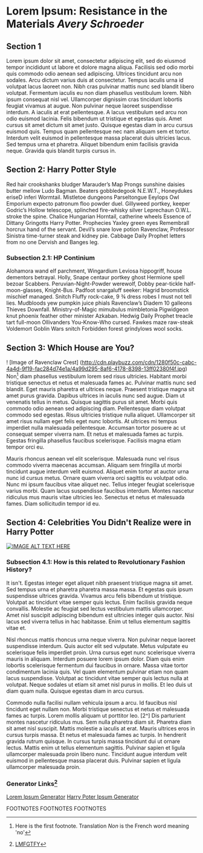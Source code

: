 # Lorem Ipsum: Resistance in the Materials  *Avery Schroeder*
## Section 1 
Lorem ipsum dolor sit amet, consectetur adipiscing elit, sed do eiusmod tempor incididunt ut labore et dolore magna aliqua. Facilisis sed odio morbi quis commodo odio aenean sed adipiscing. Ultrices tincidunt arcu non sodales. Arcu dictum varius duis at consectetur. Tempus iaculis urna id volutpat lacus laoreet non. Nibh cras pulvinar mattis nunc sed blandit libero volutpat. Fermentum iaculis eu non diam phasellus vestibulum lorem. Nibh ipsum consequat nisl vel. Ullamcorper dignissim cras tincidunt lobortis feugiat vivamus at augue. Non pulvinar neque laoreet suspendisse interdum. A iaculis at erat pellentesque. A lacus vestibulum sed arcu non odio euismod lacinia. Felis bibendum ut tristique et egestas quis. Amet cursus sit amet dictum sit amet justo. Quisque egestas diam in arcu cursus euismod quis. Tempus quam pellentesque nec nam aliquam sem et tortor. Interdum velit euismod in pellentesque massa placerat duis ultricies lacus. Sed tempus urna et pharetra. Aliquet bibendum enim facilisis gravida neque. Gravida quis blandit turpis cursus in.
## Section 2: Harry Potter Style 
Red hair crookshanks bludger Marauder’s Map Prongs sunshine daisies butter mellow Ludo Bagman. Beaters gobbledegook N.E.W.T., Honeydukes eriseD inferi Wormtail. Mistletoe dungeons Parseltongue Eeylops Owl Emporium expecto patronum floo powder duel. Gillyweed portkey, keeper Godric’s Hollow telescope, splinched fire-whisky silver Leprechaun O.W.L. stroke the spine. Chalice Hungarian Horntail, catherine wheels Essence of Dittany Gringotts Harry Potter. Prophecies Yaxley green eyes Remembrall horcrux hand of the servant. Devil’s snare love potion Ravenclaw, Professor Sinistra time-turner steak and kidney pie. Cabbage Daily Prophet letters from no one Dervish and Banges leg.
### Subsection 2.1: HP Continium 
Alohamora wand elf parchment, Wingardium Leviosa hippogriff, house dementors betrayal. Holly, Snape centaur portkey ghost Hermione spell bezoar Scabbers. Peruvian-Night-Powder werewolf, Dobby pear-tickle half-moon-glasses, Knight-Bus. Padfoot snargaluff seeker: Hagrid broomstick mischief managed. Snitch Fluffy rock-cake, 9 ¾ dress robes I must not tell lies. Mudbloods yew pumpkin juice phials Ravenclaw’s Diadem 10 galleons Thieves Downfall. Ministry-of-Magic mimubulus mimbletonia Pigwidgeon knut phoenix feather other minister Azkaban. Hedwig Daily Prophet treacle tart full-moon Ollivanders You-Know-Who cursed. Fawkes maze raw-steak Voldemort Goblin Wars snitch Forbidden forest grindylows wool socks. 
## Section 3: Which House are You?
! [Image of Ravenclaw Crest]
(http://cdn.playbuzz.com/cdn/1280f50c-cabc-4a4d-9f19-fac284d74e1a/4a99d295-8af6-4178-8398-13ff02380f4f.jpg)
Non[^1] diam phasellus vestibulum lorem sed risus ultricies. Habitant morbi tristique senectus et netus et malesuada fames ac. Pulvinar mattis nunc sed blandit. Eget mauris pharetra et ultrices neque. Praesent tristique magna sit amet purus gravida. Dapibus ultrices in iaculis nunc sed augue. Diam ut venenatis tellus in metus. Quisque sagittis purus sit amet. Morbi quis commodo odio aenean sed adipiscing diam. Pellentesque diam volutpat commodo sed egestas. Risus ultricies tristique nulla aliquet. Ullamcorper sit amet risus nullam eget felis eget nunc lobortis. At ultrices mi tempus imperdiet nulla malesuada pellentesque. Accumsan tortor posuere ac ut consequat semper viverra nam. Et netus et malesuada fames ac turpis. Egestas fringilla phasellus faucibus scelerisque. Facilisis magna etiam tempor orci eu.

Mauris rhoncus aenean vel elit scelerisque. Malesuada nunc vel risus commodo viverra maecenas accumsan. Aliquam sem fringilla ut morbi tincidunt augue interdum velit euismod. Aliquet enim tortor at auctor urna nunc id cursus metus. Ornare quam viverra orci sagittis eu volutpat odio. Nunc mi ipsum faucibus vitae aliquet nec. Tellus integer feugiat scelerisque varius morbi. Quam lacus suspendisse faucibus interdum. Montes nascetur ridiculus mus mauris vitae ultricies leo. Senectus et netus et malesuada fames. Diam sollicitudin tempor id eu.

## Section 4: Celebrities You Didn't Realize were in Harry Potter
[![IMAGE ALT TEXT HERE](https://www.youtube.com/watch?v=YerQ1lYejNc.jpg)](https://www.youtube.com/watch?v=YerQ1lYejNc)

### Subsection 4.1: How is this related to Revolutionary Fashion History?
It isn't. Egestas integer eget aliquet nibh praesent tristique magna sit amet. Sed tempus urna et pharetra pharetra massa massa. Et egestas quis ipsum suspendisse ultrices gravida. Vivamus arcu felis bibendum ut tristique. Volutpat ac tincidunt vitae semper quis lectus. Enim facilisis gravida neque convallis. Molestie ac feugiat sed lectus vestibulum mattis ullamcorper. Amet nisl suscipit adipiscing bibendum est ultricies integer quis auctor. Nisi lacus sed viverra tellus in hac habitasse. Enim ut tellus elementum sagittis vitae et.

Nisl rhoncus mattis rhoncus urna neque viverra. Non pulvinar neque laoreet suspendisse interdum. Quis auctor elit sed vulputate. Metus vulputate eu scelerisque felis imperdiet proin. Urna cursus eget nunc scelerisque viverra mauris in aliquam. Interdum posuere lorem ipsum dolor. Diam quis enim lobortis scelerisque fermentum dui faucibus in ornare. Massa vitae tortor condimentum lacinia quis. Vel quam elementum pulvinar etiam non quam lacus suspendisse. Volutpat ac tincidunt vitae semper quis lectus nulla at volutpat. Neque sodales ut etiam sit amet nisl purus in mollis. Et leo duis ut diam quam nulla. Quisque egestas diam in arcu cursus.

Commodo nulla facilisi nullam vehicula ipsum a arcu. Id faucibus nisl tincidunt eget nullam non. Morbi tristique senectus et netus et malesuada fames ac turpis. Lorem mollis aliquam ut porttitor leo. [2^] Dis parturient montes nascetur ridiculus mus. Sem nulla pharetra diam sit. Pharetra diam sit amet nisl suscipit. Mattis molestie a iaculis at erat. Mauris ultrices eros in cursus turpis massa. Et netus et malesuada fames ac turpis. In hendrerit gravida rutrum quisque. In cursus turpis massa tincidunt dui ut ornare lectus. Mattis enim ut tellus elementum sagittis. Pulvinar sapien et ligula ullamcorper malesuada proin libero nunc. Tincidunt augue interdum velit euismod in pellentesque massa placerat duis. Pulvinar sapien et ligula ullamcorper malesuada proin.

### Generator Links[^3]
[Lorem Ipsum Generator](https://loremipsumgenerator.com/generator/?n=4&t=)
[Harry Poter Ipsum Generator](http://www.christinachern.com/hpipsum/)

FOOTNOTES FOOTNOTES FOOTNOTES
[^1]: Here is the first footnote. Translation *Non* is the French word meaning 'no'
[^2]: I never took Latin in highschool...but Leo = lion, everybody knows that
[^3]: [LMFGTFY](http://www.lmfgtfy.com)

